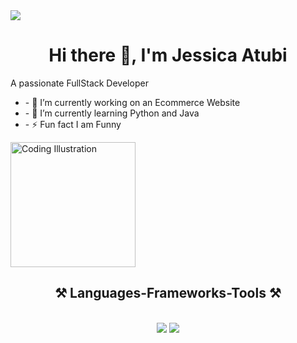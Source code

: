 


  <img src="https://img.freepik.com/premium-photo/man-is-seated-front-two-computer-monitors-actively-engaged-work-office-desk-programmer-debugging-code-multiple-screens-ai-generated_538213-28095.jpg" align="center"/>

<h1 align="center">  Hi there 👋, I'm Jessica Atubi </h1>



<div display="flex">
  <div display="flex">
<p>A passionate FullStack Developer </p>
<ul>
  <li>  - 🔭 I’m currently working on an Ecommerce Website </li>
  <li>- 🌱 I’m currently learning Python and Java </li>
  <li>- ⚡ Fun fact I am Funny</li>
</ul>
</div>
  <div>
    <img src="https://cdn3d.iconscout.com/3d/premium/thumb/programmer-doing-coding-3d-illustration-download-in-png-blend-fbx-gltf-file-formats--website-web-development-pack-crime-security-illustrations-10193071.png?f=webp" width="200" alt="Coding Illustration" />
  </div>
</div>
<h2 align="center">⚒️ Languages-Frameworks-Tools ⚒️</h2>
<br/>
<div align="center">
    <img src="https://skillicons.dev/icons?i=react,bootstrap,mui,html,css,vscode,github,figma,tailwind,git" />
    <img src="https://skillicons.dev/icons?i=nodejs,python,javascript, express,firebase,mongodb,java,nextjs,mysql" /><br>
</div>

